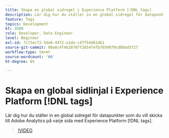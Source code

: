 ```yaml
---
title: Skapa en global sidregel i Experience Platform [!DNL tags]
description: Lär dig hur du ställer in en global sidregel för datapunkter som du vill skicka till Adobe Analytics på varje sida med Experience Platform [!DNL tags].
feature: Tags
topics: Development
kt: 3588
role: Developer, Data Engineer
level: Beginner
exl-id: 7c72ec72-3de8-4472-a1de-c47f54d61d61
source-git-commit: 00a8c4f4b28707f2854f4fb7050979cd8bbd5f27
workflow-type: tm+mt
source-wordcount: '66'
ht-degree: 0%

---
```


# Skapa en global sidlinjal i Experience Platform [!DNL tags]

Lär dig hur du ställer in en global sidregel för datapunkter som du vill skicka till Adobe Analytics på varje sida med Experience Platform [!DNL tags].

>[!VIDEO](https://video.tv.adobe.com/v/28769/?quality=12&learn=on)
